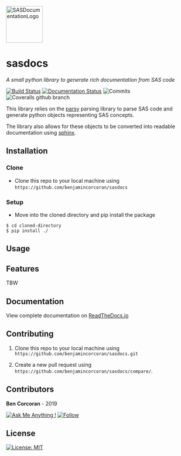 <img src="https://static.vecteezy.com/system/resources/previews/000/422/489/large_2x/vector-documents-icon.jpg" width=100 title="SASDocumentationLogo" alt="SASDocumentationLogo"> 

# sasdocs

*A small python library to generate rich documentation from SAS code*

[![Build Status](https://travis-ci.com/benjamincorcoran/sasdocs.svg?branch=master)](https://travis-ci.com/benjamincorcoran/sasdocs) [![Documentation Status](https://readthedocs.org/projects/sasdocs/badge/?version=latest)](https://sasdocs.readthedocs.io/en/latest/?badge=latest) ![Commits](https://img.shields.io/github/last-commit/benjamincorcoran/sasdocs.svg) ![Coveralls github branch](https://img.shields.io/coveralls/github/benjamincorcoran/sasdocs/master)

This library relies on the [parsy](https://pypi.org/project/parsy/) parsing library to parse SAS code and generate python objects representing SAS concepts. 

The library also allows for these objects to be converted into readable documentation using [sphinx](https://pypi.org/project/Sphinx/).

## Installation


### Clone

- Clone this repo to your local machine using `https://github.com/benjamincorcoran/sasdocs`

### Setup


* Move into the cloned directory and pip install the package

```shell
$ cd cloned-directory
$ pip install ./
```

## Usage

## Features

TBW

## Documentation 

View complete documentation on [ReadTheDocs.io](https://sasdocs.readthedocs.io/en/latest/index.html) 



## Contributing

1. Clone this repo to your local machine using `https://github.com/benjamincorcoran/sasdocs.git`

2. Create a new pull request using `https://github.com/benjamincorcoran/sasdocs/compare/`.


## Contributors

**Ben Corcoran** - 2019

[![Ask Me Anything !](https://img.shields.io/badge/Ask%20me-anything-1abc9c.svg)](https://GitHub.com/benjamincorcoran/ama)
[![Follow](https://img.shields.io/github/followers/benjamincorcoran.svg?label=Follow&style=plastic)](https://GitHub.com/benjamincorcoran/)


## License

[![License: MIT](https://img.shields.io/badge/License-MIT-yellow.svg)](https://opensource.org/licenses/MIT)
